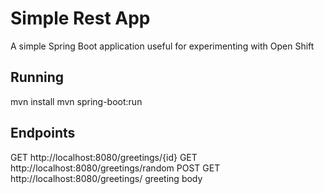 # Simple Rest App

A simple Spring Boot application useful for experimenting with Open Shift

## Running
mvn install
mvn spring-boot:run

## Endpoints
GET http://localhost:8080/greetings/{id}
GET http://localhost:8080/greetings/random
POST GET http://localhost:8080/greetings/
	greeting body
